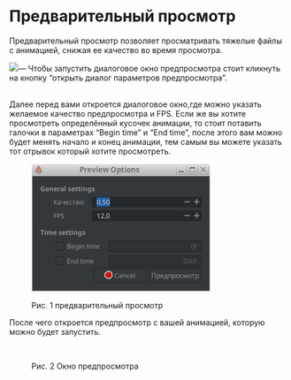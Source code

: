 # Предварительный просмотр

Предварительный просмотр позволяет просматривать тяжелые файлы с анимацией, снижая ее качество во время просмотра.

![](https://lh7-us.googleusercontent.com/9H-GFgtdDbr-JZkpI\_iZkhLejeyO4TN5QrStefCHaoBdL6GKBuaYX\_\_TXXdUBxMvx6bszghoVC0yZbGgDMt8kKEt6K1b0ps2UZJN8KzyB870aJTbk9OHpNyZIJ\_F7c3NWgpBqMfjXKuAMS4LYDOmGmg)— Чтобы запустить диалоговое окно предпросмотра стоит кликнуть на кнопку “открыть диалог параметров предпросмотра”.

\
Далее перед вами откроется диалоговое окно,где можно указать желаемое качество предпросмотра и FPS. Если же вы хотите просмотреть определённый кусочек анимации, то стоит потавить галочки в параметрах “Begin time” и “End time”, после этого вам можно будет менять начало и конец анимации, тем самым вы можете указать тот отрывок который хотите просмотреть.

<figure><img src="../.gitbook/assets/59.png" alt=""><figcaption><p>Рис. 1 предварительный просмотр</p></figcaption></figure>

После чего откроется предпросмотр с вашей анимацией, которую можно будет запустить.

<figure><img src="https://lh7-us.googleusercontent.com/0YtJUPUNjAV2u69GUQ_etw0u6eQTjWgjYu3zxQyiFo3QrIV67QV-YRWFAf_cWHSGJ-tZoZvUieeJf_dUPHwUwQw134-E8E1fyvD9kEER_VzDd-tcKA4iyv7YPnsIHuxOr4HMvVXShNn7yyMiMu7KXro" alt=""><figcaption><p>Рис. 2 Окно предпросмотра</p></figcaption></figure>

